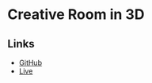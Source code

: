 # Creative Room in 3D

## Links

- [GitHub](https://github.com/akshaynmhc/creativeroom)
- [Live](https://my-room-in-3d.vercel.app)